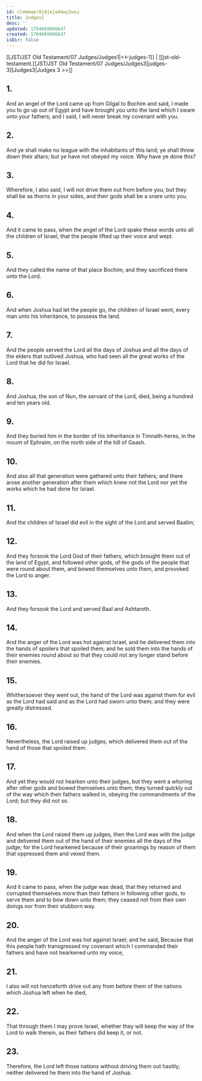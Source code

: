 ```yaml
---
id: clmmmapr8jdjeja44wy2wsu
title: Judges2
desc: ''
updated: 1704669006647
created: 1704669006647
isDir: false
---
```

[[JST/JST Old Testament/07 Judges/Judges1|<<-judges-1]] | [[jst-old-testament.[[JST/JST Old Testament/07 Judges/Judges3|judges-3]]Judges3|Judges 3 >>]]
## 1.
And an angel of the Lord came up from Gilgal to Bochim and said, I made you to go up out of Egypt and have brought you unto the land which I sware unto your fathers; and I said, I will never break my covenant with you.
## 2.
And ye shall make no league with the inhabitants of this land; ye shall throw down their altars; but ye have not obeyed my voice. Why have ye done this?
## 3.
Wherefore, I also said, I will not drive them out from before you; but they shall be as thorns in your sides, and their gods shall be a snare unto you.
## 4.
And it came to pass, when the angel of the Lord spake these words unto all the children of Israel, that the people lifted up their voice and wept.
## 5.
And they called the name of that place Bochim; and they sacrificed there unto the Lord.
## 6.
And when Joshua had let the people go, the children of Israel went, every man unto his inheritance, to possess the land.
## 7.
And the people served the Lord all the days of Joshua and all the days of the elders that outlived Joshua, who had seen all the great works of the Lord that he did for Israel.
## 8.
And Joshua, the son of Nun, the servant of the Lord, died, being a hundred and ten years old.
## 9.
And they buried him in the border of his inheritance in Timnath-heres, in the mount of Ephraim, on the north side of the hill of Gaash.
## 10.
And also all that generation were gathered unto their fathers; and there arose another generation after them which knew not the Lord nor yet the works which he had done for Israel.
## 11.
And the children of Israel did evil in the sight of the Lord and served Baalim;
## 12.
And they forsook the Lord God of their fathers, which brought them out of the land of Egypt, and followed other gods, of the gods of the people that were round about them, and bowed themselves unto them, and provoked the Lord to anger.
## 13.
And they forsook the Lord and served Baal and Ashtaroth.
## 14.
And the anger of the Lord was hot against Israel, and he delivered them into the hands of spoilers that spoiled them; and he sold them into the hands of their enemies round about so that they could not any longer stand before their enemies.
## 15.
Whithersoever they went out, the hand of the Lord was against them for evil as the Lord had said and as the Lord had sworn unto them; and they were greatly distressed.
## 16.
Nevertheless, the Lord raised up judges, which delivered them out of the hand of those that spoiled them.
## 17.
And yet they would not hearken unto their judges, but they went a whoring after other gods and bowed themselves unto them; they turned quickly out of the way which their fathers walked in, obeying the commandments of the Lord; but they did not so.
## 18.
And when the Lord raised them up judges, then the Lord was with the judge and delivered them out of the hand of their enemies all the days of the judge; for the Lord hearkened because of their groanings by reason of them that oppressed them and vexed them.
## 19.
And it came to pass, when the judge was dead, that they returned and corrupted themselves more than their fathers in following other gods, to serve them and to bow down unto them; they ceased not from their own doings nor from their stubborn way.
## 20.
And the anger of the Lord was hot against Israel; and he said, Because that this people hath transgressed my covenant which I commanded their fathers and have not hearkened unto my voice,
## 21.
I also will not henceforth drive out any from before them of the nations which Joshua left when he died,
## 22.
That through them I may prove Israel, whether they will keep the way of the Lord to walk therein, as their fathers did keep it, or not.
## 23.
Therefore, the Lord left those nations without driving them out hastily; neither delivered he them into the hand of Joshua.

